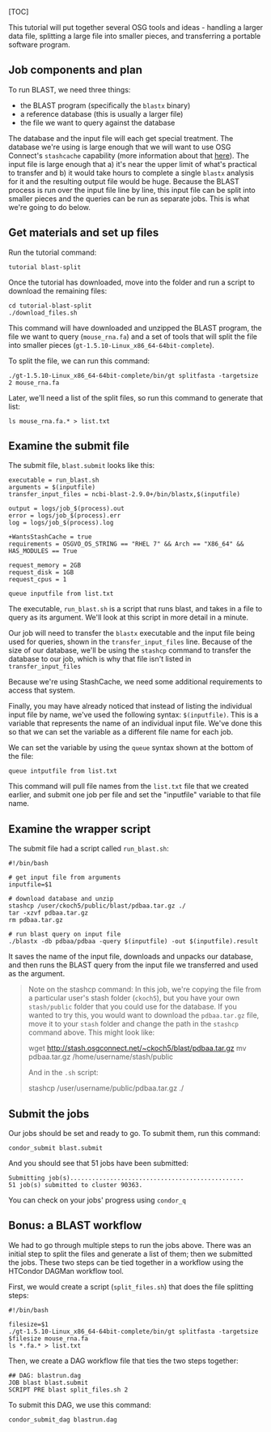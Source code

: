 [title]: - "Running a BLAST workflow"
[TOC]

This tutorial will put together several OSG tools and ideas - handling a larger 
data file, splitting a large file into smaller pieces, and transferring a portable 
software program. 

## Job components and plan

To run BLAST, we need three things: 
- the BLAST program (specifically the `blastx` binary)
- a reference database (this is usually a larger file)
- the file we want to query against the database

The database and the input file will each get special treatment. The database we're using 
is large enough that we will want to use OSG Connect's `stashcache` capability (more information 
about that [here][stashcache]). The input 
file is large enough that a) it's near the upper limit of what's practical to transfer and 
b) it would take hours to complete a single `blastx`
analysis for it and the resulting output file would be huge. Because the BLAST process is 
run over the input file line by line, this input file can be split into smaller pieces and 
the queries can be run as separate jobs. This is what we're going to do below. 

## Get materials and set up files

Run the tutorial command:

	tutorial blast-split

Once the tutorial has downloaded, move into the folder and run a script to download the remaining files: 

	cd tutorial-blast-split
	./download_files.sh

This command will have downloaded and unzipped the BLAST program, the file we want to query 
(`mouse_rna.fa`) and a set of tools that will split the file into smaller pieces
(`gt-1.5.10-Linux_x86_64-64bit-complete`). 

To split the file, we can run this command: 

	./gt-1.5.10-Linux_x86_64-64bit-complete/bin/gt splitfasta -targetsize 2 mouse_rna.fa

Later, we'll need a list of the split files, so run this command to generate that list: 

	ls mouse_rna.fa.* > list.txt

## Examine the submit file

The submit file, `blast.submit` looks like this: 

	executable = run_blast.sh
	arguments = $(inputfile)
	transfer_input_files = ncbi-blast-2.9.0+/bin/blastx,$(inputfile)

	output = logs/job_$(process).out
	error = logs/job_$(process).err
	log = logs/job_$(process).log

	+WantsStashCache = true
	requirements = OSGVO_OS_STRING == "RHEL 7" && Arch == "X86_64" && HAS_MODULES == True

	request_memory = 2GB
	request_disk = 1GB
	request_cpus = 1

	queue inputfile from list.txt

The executable, `run_blast.sh` is a script that runs blast, and takes in a file to 
query as its argument. We'll look at this script in more detail in a minute. 

Our job will need to transfer the `blastx` executable and the input file being used for 
queries, shown in the `transfer_input_files` line. Because of the size of our database, 
we'll be using the `stashcp` command to transfer the database to our job, which is why 
that file isn't listed in `transfer_input_files`

Because we're using StashCache, we need some additional requirements to access that 
system. 

Finally, you may have already noticed that instead of listing the individual input file 
by name, we've used the following syntax: `$(inputfile)`. This is a variable that represents 
the name of an individual input file. We've done this so that we can set the variable as 
a different file name for each job. 

We can set the variable by using the `queue` syntax shown at the bottom of the file: 

	queue intputfile from list.txt

This command will pull file names from the `list.txt` file that we created earlier, and 
submit one job per file and set the "inputfile" variable to that file name. 

## Examine the wrapper script

The submit file had a script called `run_blast.sh`: 

	#!/bin/bash

	# get input file from arguments
	inputfile=$1

	# download database and unzip
	stashcp /user/ckoch5/public/blast/pdbaa.tar.gz ./
	tar -xzvf pdbaa.tar.gz
	rm pdbaa.tar.gz

	# run blast query on input file
	./blastx -db pdbaa/pdbaa -query $(inputfile) -out $(inputfile).result

It saves the name of the input file, downloads and unpacks our database, and then 
runs the BLAST query from the input file we transferred and used as the argument. 

> Note on the stashcp command: In this job, we're copying the file from a particular 
> user's stash folder (`ckoch5`), but you have your own `stash/public` folder that you 
> could use for the database. If you wanted to try this, you would want to download the 
> `pdbaa.tar.gz` file, move it to your `stash` folder and change the path in the `stashcp`
> command above. This might look like: 
>
>    wget http://stash.osgconnect.net/~ckoch5/blast/pdbaa.tar.gz
>    mv pdbaa.tar.gz /home/username/stash/public
> 
> And in the `.sh` script: 
> 
>    stashcp /user/username/public/pdbaa.tar.gz ./

## Submit the jobs

Our jobs should be set and ready to go. To submit them, run this command:

	condor_submit blast.submit

And you should see that 51 jobs have been submitted: 

	Submitting job(s)................................................
	51 job(s) submitted to cluster 90363.

You can check on your jobs' progress using `condor_q`

## Bonus: a BLAST workflow

We had to go through multiple steps to run the jobs above. There was an initial 
step to split the files and generate a list of them; then we submitted the jobs. These 
two steps can be tied together in a workflow using the HTCondor DAGMan workflow tool. 

First, we would create a script (`split_files.sh`) that does the file splitting steps: 

	#!/bin/bash
	
	filesize=$1
	./gt-1.5.10-Linux_x86_64-64bit-complete/bin/gt splitfasta -targetsize $filesize mouse_rna.fa
	ls *.fa.* > list.txt

Then, we create a DAG workflow file that ties the two steps together: 

	## DAG: blastrun.dag
	JOB blast blast.submit
	SCRIPT PRE blast split_files.sh 2

To submit this DAG, we use this command: 

	condor_submit_dag blastrun.dag


[stashcache]: https://support.opensciencegrid.org/support/solutions/articles/12000002775-transferring-data-with-stashcache